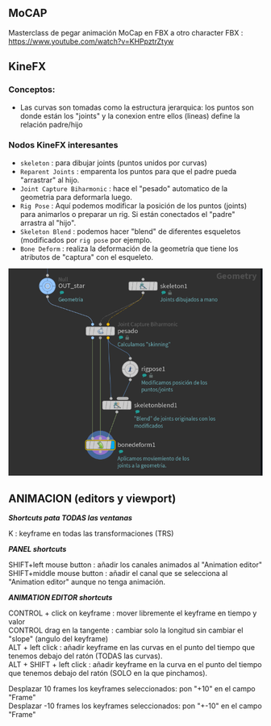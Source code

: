 ## MoCAP

Masterclass de pegar animación MoCap en FBX a otro character FBX :  https://www.youtube.com/watch?v=KHPpztrZtyw


## KineFX
### Conceptos:
- Las curvas son tomadas como la estructura jerarquica: los puntos son donde están los "joints" y la conexion entre ellos (lineas) define la relación padre/hijo


### Nodos KineFX interesantes

- `skeleton` : para dibujar joints (puntos unidos por curvas)
- `Reparent Joints` : emparenta los puntos para que el padre pueda "arrastrar" al hijo.
- `Joint Capture Biharmonic` : hace el "pesado" automatico de la geometria para deformarla luego.
- `Rig Pose` : Aquí podemos modificar la posición de los puntos (joints) para animarlos o preparar un rig. Si están conectados el "padre" arrastra al "hijo".
- `Skeleton Blend` : podemos hacer "blend" de diferentes esqueletos (modificados por `rig pose` por ejemplo.
- `Bone Deform` : realiza la deformación de la geometría que tiene los atributos de "captura" con el esqueleto.

![Biharmonic capture example](./images/Biharmonic_capture.png)

## ANIMACION (editors y viewport)    

***Shortcuts pata TODAS las ventanas***   

K : keyframe en todas las transformaciones (TRS)


***PANEL shortcuts***   

SHIFT+left mouse button : añadir los canales animados al "Animation editor"   
SHIFT+middle mouse button : añadir el canal que se selecciona al "Animation editor" aunque no tenga animación.   

***ANIMATION EDITOR shortcuts***   
   
CONTROL + click on keyframe : mover libremente el keyframe en tiempo y valor   
CONTROL drag en la tangente : cambiar solo la longitud sin cambiar el "slope" (angulo del keyframe)   
ALT + left click : añadir keyframe en las curvas en el punto del tiempo que tenemos debajo del ratón (TODAS las curvas).   
ALT + SHIFT + left click : añadir keyframe en la curva en el punto del tiempo que tenemos debajo del ratón (SOLO en la que pinchamos).   

Desplazar 10 frames los keyframes seleccionados: pon "+10" en el campo "Frame"   
Desplazar -10 frames los keyframes seleccionados: pon "+-10" en el campo "Frame"   
